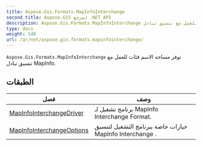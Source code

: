 ```yaml
---
title: Aspose.Gis.Formats.MapInfoInterchange
second_title: Aspose.GIS لمرجع .NET API
description: Aspose.Gis.Formats.MapInfoInterchange توفر مساحة الاسم فئات للعمل مع تنسيق تبادل MapInfo.
type: docs
weight: 140
url: /ar/net/aspose.gis.formats.mapinfointerchange/
---
```

`Aspose.Gis.Formats.MapInfoInterchange` توفر مساحة الاسم فئات للعمل مع تنسيق تبادل MapInfo.

## الطبقات

| فصل | وصف |
| --- | --- |
| [MapInfoInterchangeDriver](./mapinfointerchangedriver/) | برنامج تشغيل لـ MapInfo Interchange Format. |
| [MapInfoInterchangeOptions](./mapinfointerchangeoptions/) | خيارات خاصة ببرنامج التشغيل لتنسيق MapInfo Interchange . |


